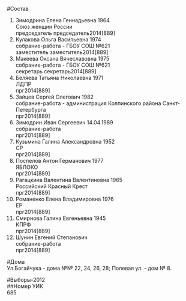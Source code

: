 #Состав  
1. Зимодрина Елена Геннадьевна 1964  
    Союз женщин России  
    председатель председатель2014[889]  
2. Кулакова Ольга Васильевна 1974  
    собрание-работа - ГБОУ СОШ №621  
    заместитель заместитель2014[889]  
3. Макеева Оксана Вячеславовна 1975  
    собрание-работа - ГБОУ СОШ №621  
    секретарь секретарь2014[889]  
4. Беляева Татьяна Николаевна 1971  
    ЛДПР  
    прг2014[889]  
5. Зайцев Сергей Олегович 1982  
    собрание-работа - администрация Колпинского района Санкт-Петербурга  
    прг2014[889]  
6. Зимодрин Иван Сергеевич 14.04.1989    
    собрание-работа  
    прг2014[889]  
7. Кузьмина Галина Александровна 1952  
    СР  
    прг2014[889]  
8. Поспелов Антон Германович 1977  
    ЯБЛОКО  
    прг2014[889]  
9. Рагацкина Валентина Валентиновна 1965  
    Российский Красный Крест  
    прг2014[889]  
10. Романенко Елена Владимировна 1976  
    ЕР  
    прг2014[889]  
11. Смирнова Галина Евгеньевна 1945  
    КПРФ  
    прг2014[889]  
12. Шунин Евгений Степанович  
    собрание-работа  
    прг2014[889]  
  
#Дома  
Ул.Богайчука - дома №№ 22, 24, 26, 28; Полевая ул. - дом № 8.  
  
#Выборы-2012  
##Номер УИК  
685  
